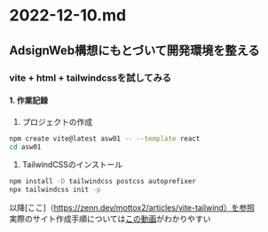 # 2022-12-10.md

## AdsignWeb構想にもとづいて開発環境を整える

### vite + html + tailwindcssを試してみる


#### 1. 作業記録

1. プロジェクトの作成

```bash
npm create vite@latest asw01 -- --template react
cd asw01
```

1. TailwindCSSのインストール

```bash
npm install -D tailwindcss postcss autoprefixer
npx tailwindcss init -p
```



以降[ここ]（https://zenn.dev/mottox2/articles/vite-tailwind）を参照  
実際のサイト作成手順については[この動画](https://youtu.be/82cN8zwDhbY?t=74)がわかりやすい  


